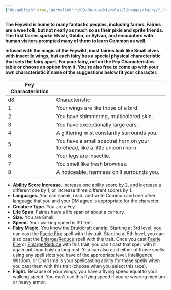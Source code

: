 ```yaml
---
{"dg-publish":true,"permalink":"/09-dn-d-wiki/rules/lineages/fairy/","tags":["race"]}
---
```



**The Feywild is home to many fantastic peoples, including fairies. Fairies are a wee folk, but not nearly as much so as their pixie and sprite friends. The first fairies spoke Elvish, Goblin, or Sylvan, and encounters with human visitors prompted many of them to learn Common as well.**

**Infused with the magic of the Feywild, most fairies look like Small elves with insectile wings, but each fairy has a special physical characteristic that sets the fairy apart. For your fairy, roll on the Fey Characteristics table or choose an option from it. You're also free to come up with your own characteristic if none of the suggestions below fit your character.**

|Fey Characteristics|   |
|---|---|
|d8|Characteristic|
|1|Your wings are like those of a bird.|
|2|You have shimmering, multicolored skin.|
|3|You have exceptionally large ears.|
|4|A glittering mist constantly surrounds you.|
|5|You have a small spectral horn on your forehead, like a little unicorn horn.|
|6|Your legs are insectile.|
|7|You smell like fresh brownies.|
|8|A noticeable, harmless chill surrounds you.|

- **Ability Score Increase.** Increase one ability score by 2, and increase a different one by 1, or increase three different scores by 1.
- **Languages.** You can speak, read, and write Common and one other language that you and your DM agree is appropriate for the character.
- **Creature Type.** You are a Fey.
- **Life Span.** Fairies have a life span of about a century.
- **Size.** You are Small.
- **Speed.** Your walking speed is 30 feet.
- **Fairy Magic.** You know the [Druidcraft](http://dnd5e.wikidot.com/spell:druidcraft) cantrip. Starting at 3rd level, you can cast the [Faerie Fire](http://dnd5e.wikidot.com/spell:faerie-fire) spell with this trait. Starting at 5th level, you can also cast the [Enlarge/Reduce](http://dnd5e.wikidot.com/spell:enlarge-reduce) spell with this trait. Once you cast [Faerie Fire](http://dnd5e.wikidot.com/spell:faerie-fire) or [Enlarge/Reduce](http://dnd5e.wikidot.com/spell:enlarge-reduce) with this trait, you can't cast that spell with it again until you finish a long rest. You can also cast either of those spells using any spell slots you have of the appropriate level. Intelligence, Wisdom, or Charisma is your spellcasting ability for these spells when you cast them with this trait (choose when you select this race).
- **Flight.** Because of your wings, you have a flying speed equal to your walking speed. You can't use this flying speed if you're wearing medium or heavy armor.